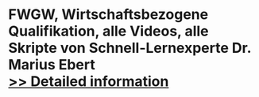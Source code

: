 # FWGW, Wirtschaftsbezogene Qualifikation, alle Videos, alle Skripte von Schnell-Lernexperte Dr. Marius Ebert<br />[>> Detailed information](https://secure.shareit.com/shareit/product.html?productid=300602009&affiliateid=200057808)